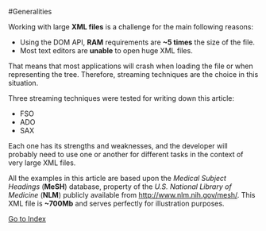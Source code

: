 #Generalities

Working with large **XML files** is a challenge for the main following reasons:

* Using the DOM API, **RAM** requirements are **~5 times** the size of the file.
* Most text editors are **unable** to open huge XML files. 

That means that most applications will crash when loading the file or when representing the tree. 
Therefore, streaming techniques are the choice in this situation.

Three streaming techniques were tested for writing down this article:

* FSO
* ADO
* SAX 

Each one has its strengths and weaknesses, and the developer will probably need to use one or another for different tasks in the context of very large XML files. 

All the examples in this article are based upon the *Medical Subject Headings* (**MeSH**) database, property of the *U.S. National Library of Medicine* (**NLM**) publicly available from http://www.nlm.nih.gov/mesh/.
This XML file is **~700Mb** and serves perfectly for illustration purposes.

[Go to Index](Text/Index.markdown)









